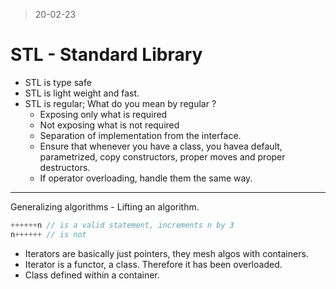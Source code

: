 > 20-02-23

# STL - Standard Library

- STL is type safe
- STL is light weight and fast.
- STL is regular; What do you mean by regular ?
	- Exposing only what is required
	- Not exposing what is not required
	- Separation of implementation from the interface.
	- Ensure that whenever you have a class, you havea default, parametrized, copy constructors, proper moves and proper destructors.
	- If operator overloading, handle them the same way.
 ---
Generalizing algorithms - Lifting an algorithm.

```cpp
++++++n // is a valid statement, increments n by 3
n++++++ // is not
```

- Iterators are basically just pointers, they mesh algos with containers.
- Iterator is a functor, a class. Therefore it has been overloaded.
- Class defined within a container.
